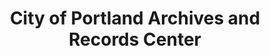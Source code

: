 ---
layout: repo
title: "City of Portland Archives and Records Center"
id: 25296
permalink: repos/25296/
---